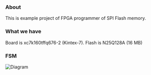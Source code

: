 ### About ###
This is example project of FPGA programmer of SPI Flash memory.
### What we have ###
Board is xc7k160tffq676-2 (Kintex-7).
Flash is N25Q128A (16 MB)
### FSM ###
![Diagram](https://image.ibb.co/fPUTp6/FSM.png)
